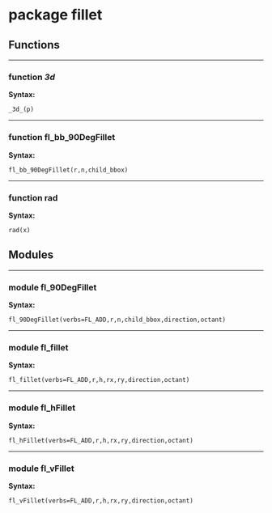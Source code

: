 # package fillet


## Functions


---

### function _3d_

__Syntax:__

    _3d_(p)

---

### function fl_bb_90DegFillet

__Syntax:__

    fl_bb_90DegFillet(r,n,child_bbox)

---

### function rad

__Syntax:__

    rad(x)

## Modules


---

### module fl_90DegFillet

__Syntax:__

    fl_90DegFillet(verbs=FL_ADD,r,n,child_bbox,direction,octant)

---

### module fl_fillet

__Syntax:__

    fl_fillet(verbs=FL_ADD,r,h,rx,ry,direction,octant)

---

### module fl_hFillet

__Syntax:__

    fl_hFillet(verbs=FL_ADD,r,h,rx,ry,direction,octant)

---

### module fl_vFillet

__Syntax:__

    fl_vFillet(verbs=FL_ADD,r,h,rx,ry,direction,octant)

